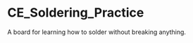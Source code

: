 CE_Soldering_Practice
=====================

A board for learning how to solder without breaking anything.

